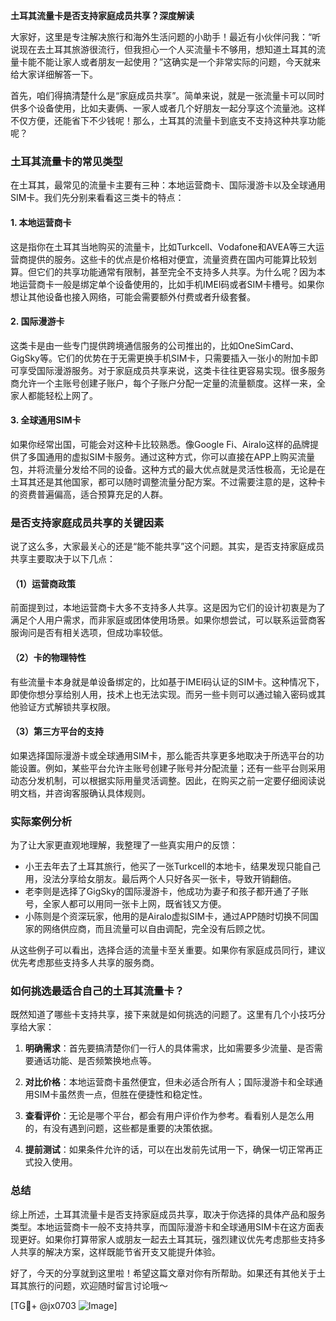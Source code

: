 **土耳其流量卡是否支持家庭成员共享？深度解读**

大家好，这里是专注解决旅行和海外生活问题的小助手！最近有小伙伴问我：“听说现在去土耳其旅游很流行，但我担心一个人买流量卡不够用，想知道土耳其的流量卡能不能让家人或者朋友一起使用？”这确实是一个非常实际的问题，今天就来给大家详细解答一下。

首先，咱们得搞清楚什么是“家庭成员共享”。简单来说，就是一张流量卡可以同时供多个设备使用，比如夫妻俩、一家人或者几个好朋友一起分享这个流量池。这样不仅方便，还能省下不少钱呢！那么，土耳其的流量卡到底支不支持这种共享功能呢？

### 土耳其流量卡的常见类型

在土耳其，最常见的流量卡主要有三种：本地运营商卡、国际漫游卡以及全球通用SIM卡。我们先分别来看看这三类卡的特点：

#### 1. **本地运营商卡**
这是指你在土耳其当地购买的流量卡，比如Turkcell、Vodafone和AVEA等三大运营商提供的服务。这些卡的优点是价格相对便宜，流量资费在国内可能算比较划算。但它们的共享功能通常有限制，甚至完全不支持多人共享。为什么呢？因为本地运营商卡一般是绑定单个设备使用的，比如手机IMEI码或者SIM卡槽号。如果你想让其他设备也接入网络，可能会需要额外付费或者升级套餐。

#### 2. **国际漫游卡**
这类卡是由一些专门提供跨境通信服务的公司推出的，比如OneSimCard、GigSky等。它们的优势在于无需更换手机SIM卡，只需要插入一张小的附加卡即可享受国际漫游服务。对于家庭成员共享来说，这类卡往往更容易实现。很多服务商允许一个主账号创建子账户，每个子账户分配一定量的流量额度。这样一来，全家人都能轻松上网了。

#### 3. **全球通用SIM卡**
如果你经常出国，可能会对这种卡比较熟悉。像Google Fi、Airalo这样的品牌提供了多国通用的虚拟SIM卡服务。通过这种方式，你可以直接在APP上购买流量包，并将流量分发给不同的设备。这种方式的最大优点就是灵活性极高，无论是在土耳其还是其他国家，都可以随时调整流量分配方案。不过需要注意的是，这种卡的资费普遍偏高，适合预算充足的人群。

### 是否支持家庭成员共享的关键因素

说了这么多，大家最关心的还是“能不能共享”这个问题。其实，是否支持家庭成员共享主要取决于以下几点：

#### （1）运营商政策
前面提到过，本地运营商卡大多不支持多人共享。这是因为它们的设计初衷是为了满足个人用户需求，而非家庭或团体使用场景。如果你想尝试，可以联系运营商客服询问是否有相关选项，但成功率较低。

#### （2）卡的物理特性
有些流量卡本身就是单设备绑定的，比如基于IMEI码认证的SIM卡。这种情况下，即使你想分享给别人用，技术上也无法实现。而另一些卡则可以通过输入密码或其他验证方式解锁共享权限。

#### （3）第三方平台的支持
如果选择国际漫游卡或全球通用SIM卡，那么能否共享更多地取决于所选平台的功能设置。例如，某些平台允许主账号创建子账号并分配流量；还有一些平台则采用动态分发机制，可以根据实际用量灵活调整。因此，在购买之前一定要仔细阅读说明文档，并咨询客服确认具体规则。

### 实际案例分析

为了让大家更直观地理解，我整理了一些真实用户的反馈：

- 小王去年去了土耳其旅行，他买了一张Turkcell的本地卡，结果发现只能自己用，没法分享给女朋友。最后两个人只好各买一张卡，导致开销翻倍。
- 老李则是选择了GigSky的国际漫游卡，他成功为妻子和孩子都开通了子账号，全家人都可以用同一张卡上网，既省钱又方便。
- 小陈则是个资深玩家，他用的是Airalo虚拟SIM卡，通过APP随时切换不同国家的网络供应商，而且流量可以自由调配，完全没有后顾之忧。

从这些例子可以看出，选择合适的流量卡至关重要。如果你有家庭成员同行，建议优先考虑那些支持多人共享的服务商。

### 如何挑选最适合自己的土耳其流量卡？

既然知道了哪些卡支持共享，接下来就是如何挑选的问题了。这里有几个小技巧分享给大家：

1. **明确需求**：首先要搞清楚你们一行人的具体需求，比如需要多少流量、是否需要通话功能、是否频繁换地点等。
   
2. **对比价格**：本地运营商卡虽然便宜，但未必适合所有人；国际漫游卡和全球通用SIM卡虽然贵一点，但胜在便捷性和稳定性。

3. **查看评价**：无论是哪个平台，都会有用户评价作为参考。看看别人是怎么用的，有没有遇到问题，这些都是重要的决策依据。

4. **提前测试**：如果条件允许的话，可以在出发前先试用一下，确保一切正常再正式投入使用。

### 总结

综上所述，土耳其流量卡是否支持家庭成员共享，取决于你选择的具体产品和服务类型。本地运营商卡一般不支持共享，而国际漫游卡和全球通用SIM卡在这方面表现更好。如果你打算带家人或朋友一起去土耳其玩，强烈建议优先考虑那些支持多人共享的解决方案，这样既能节省开支又能提升体验。

好了，今天的分享就到这里啦！希望这篇文章对你有所帮助。如果还有其他关于土耳其旅行的问题，欢迎随时留言讨论哦～

[TG💪+ @jx0703 ![Image](https://github.com/user-attachments/assets/dbca1d08-cadb-493c-b0ec-ad6f7a83f270)]